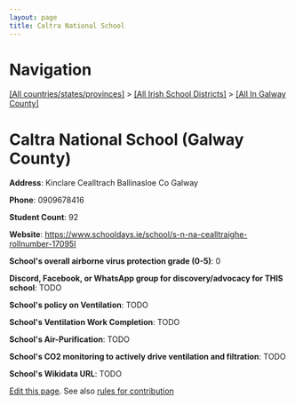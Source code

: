 ```yaml
---
layout: page
title: Caltra National School
---
```

# Navigation

[[All countries/states/provinces]](../../..) > [[All Irish School Districts]](../..) > [[All In Galway County]](..)

# Caltra National School (Galway County)

**Address**: Kinclare Cealltrach Ballinasloe Co Galway

**Phone**: 0909678416

**Student Count**: 92

**Website**: <https://www.schooldays.ie/school/s-n-na-cealltraighe-rollnumber-17095I>

**School's overall airborne virus protection grade (0-5)**: 0

**Discord, Facebook, or WhatsApp group for discovery/advocacy for THIS school**: TODO

**School's policy on Ventilation**: TODO

**School's Ventilation Work Completion**: TODO

**School's Air-Purification**: TODO

**School's CO2 monitoring to actively drive ventilation and filtration**: TODO

**School's Wikidata URL**: TODO


[Edit this page](https://github.com/ventilate-schools/Ireland/edit/main/./Galway_County/Caltra_National_School.md). See also [rules for contribution](../../../contribution-rules/)
